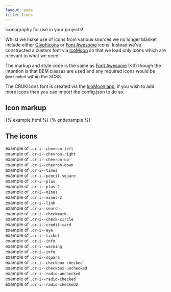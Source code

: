 ```yaml
---
layout: page
title: Icons
---
```


Iconography for use in your projects!

Whilst we make use of icons from various sources we no longer blanket include either <a href="http://glyphicons.com/">Glyphicons</a> or <a href="http://fontawesome.io/">Font Awesome</a> icons. Instead we've constructed a custom font via <a href="https://icomoon.io/app">IcoMoon</a> so that we load only icons which are relevant to what we need.

The markup and style code is the same as <a href="http://fontawesome.io/">Font Awesome</a> (<3) though the intention is that BEM classes are used and any required icons would be <code>@extended</code> within the SCSS.

The CRUKIcons font is created via the <a href="https://icomoon.io/app">IcoMoon app</a>, if you wish to add more icons then you can import the config.json to do so.


## Icon markup

{% example html %}
<i class="cr-i cr-i--chevron-left" aria-hidden="true"></i>
{% endexample %}

## The icons

<div class="row cr-pattern-library-icon-grid">
  <div class="col-xs-12 col-sm-6 col-md-4">
    <i class="cr-i cr-i--chevron-left" aria-hidden="true"></i> <span class="sr-only">example of</span> <code>.cr-i--chevron-left</code>
  </div>
  <div class="col-xs-12 col-sm-6 col-md-4">
    <i class="cr-i cr-i--chevron-right" aria-hidden="true"></i> <span class="sr-only">example of</span> <code>.cr-i--chevron-right</code>
  </div>
  <div class="col-xs-12 col-sm-6 col-md-4">
    <i class="cr-i cr-i--chevron-up" aria-hidden="true"></i> <span class="sr-only">example of</span> <code>.cr-i--chevron-up</code>
  </div>
  <div class="col-xs-12 col-sm-6 col-md-4">
    <i class="cr-i cr-i--chevron-down" aria-hidden="true"></i> <span class="sr-only">example of</span> <code>.cr-i--chevron-down</code>
  </div>
  <div class="col-xs-12 col-sm-6 col-md-4">
    <i class="cr-i cr-i--times" aria-hidden="true"></i> <span class="sr-only">example of</span> <code>.cr-i--times</code>
  </div>
  <div class="col-xs-12 col-sm-6 col-md-4">
    <i class="cr-i cr-i--pencil-square" aria-hidden="true"></i> <span class="sr-only">example of</span> <code>.cr-i--pencil-square</code>
  </div>
  <div class="col-xs-12 col-sm-6 col-md-4">
    <i class="cr-i cr-i--plus" aria-hidden="true"></i> <span class="sr-only">example of</span> <code>.cr-i--plus</code>
  </div>
  <div class="col-xs-12 col-sm-6 col-md-4">
    <i class="cr-i cr-i--plus-2" aria-hidden="true"></i> <span class="sr-only">example of</span> <code>.cr-i--plus-2</code>
  </div>
  <div class="col-xs-12 col-sm-6 col-md-4">
    <i class="cr-i cr-i--minus" aria-hidden="true"></i> <span class="sr-only">example of</span> <code>.cr-i--minus</code>
  </div>
  <div class="col-xs-12 col-sm-6 col-md-4">
    <i class="cr-i cr-i--minus-2" aria-hidden="true"></i> <span class="sr-only">example of</span> <code>.cr-i--minus-2</code>
  </div>
  <div class="col-xs-12 col-sm-6 col-md-4">
    <i class="cr-i cr-i--link" aria-hidden="true"></i> <span class="sr-only">example of</span> <code>.cr-i--link</code>
  </div>
  <div class="col-xs-12 col-sm-6 col-md-4">
    <i class="cr-i cr-i--search" aria-hidden="true"></i> <span class="sr-only">example of</span> <code>.cr-i--search</code>
  </div>
  <div class="col-xs-12 col-sm-6 col-md-4">
    <i class="cr-i cr-i--checkmark" aria-hidden="true"></i> <span class="sr-only">example of</span> <code>.cr-i--checkmark</code>
  </div>
  <div class="col-xs-12 col-sm-6 col-md-4">
    <i class="cr-i cr-i--check-circle" aria-hidden="true"></i> <span class="sr-only">example of</span> <code>.cr-i--check-circle</code>
  </div>
  <div class="col-xs-12 col-sm-6 col-md-4">
    <i class="cr-i cr-i--credit-card" aria-hidden="true"></i> <span class="sr-only">example of</span> <code>.cr-i--credit-card</code>
  </div>
  <div class="col-xs-12 col-sm-6 col-md-4">
    <i class="cr-i cr-i--eye" aria-hidden="true"></i> <span class="sr-only">example of</span> <code>.cr-i--eye</code>
  </div>
  <div class="col-xs-12 col-sm-6 col-md-4">
    <i class="cr-i cr-i--ticket" aria-hidden="true"></i> <span class="sr-only">example of</span> <code>.cr-i--ticket</code>
  </div>
  <div class="col-xs-12 col-sm-6 col-md-4">
    <i class="cr-i cr-i--info" aria-hidden="true"></i> <span class="sr-only">example of</span> <code>.cr-i--info</code>
  </div>
  <div class="col-xs-12 col-sm-6 col-md-4">
    <i class="cr-i cr-i--warning" aria-hidden="true"></i> <span class="sr-only">example of</span> <code>.cr-i--warning</code>
  </div>
  <div class="col-xs-12 col-sm-6 col-md-4">
    <i class="cr-i cr-i--info" aria-hidden="true"></i> <span class="sr-only">example of</span> <code>.cr-i--info</code>
  </div>
  <div class="col-xs-12 col-sm-6 col-md-4">
    <i class="cr-i cr-i--square" aria-hidden="true"></i> <span class="sr-only">example of</span> <code>.cr-i--square</code>
  </div>
  <div class="col-xs-12 col-sm-6 col-md-4">
    <i class="cr-i cr-i--checkbox-checked" aria-hidden="true"></i> <span class="sr-only">example of</span> <code>.cr-i--checkbox-checked</code>
  </div>
  <div class="col-xs-12 col-sm-6 col-md-4">
    <i class="cr-i cr-i--checkbox-unchecked" aria-hidden="true"></i> <span class="sr-only">example of</span> <code>.cr-i--checkbox-unchecked</code>
  </div>
  <div class="col-xs-12 col-sm-6 col-md-4">
    <i class="cr-i cr-i--radio-unchecked" aria-hidden="true"></i> <span class="sr-only">example of</span> <code>.cr-i--radio-unchecked</code>
  </div>
  <div class="col-xs-12 col-sm-6 col-md-4">
    <i class="cr-i cr-i--radio-checked" aria-hidden="true"></i> <span class="sr-only">example of</span> <code>.cr-i--radio-checked</code>
  </div>
  <div class="col-xs-12 col-sm-6 col-md-4">
    <i class="cr-i cr-i--radio-checked2" aria-hidden="true"></i> <span class="sr-only">example of</span> <code>.cr-i--radio-checked2</code>
  </div>
</div>
